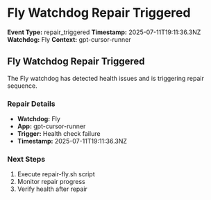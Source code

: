 # Fly Watchdog Repair Triggered

**Event Type:** repair_triggered
**Timestamp:** 2025-07-11T19:11:36.3NZ
**Watchdog:** Fly
**Context:** gpt-cursor-runner


## Fly Watchdog Repair Triggered

The Fly watchdog has detected health issues and is triggering repair sequence.

### Repair Details
- **Watchdog:** Fly
- **App:** gpt-cursor-runner
- **Trigger:** Health check failure
- **Timestamp:** 2025-07-11T19:11:36.3NZ

### Next Steps
1. Execute repair-fly.sh script
2. Monitor repair progress
3. Verify health after repair


